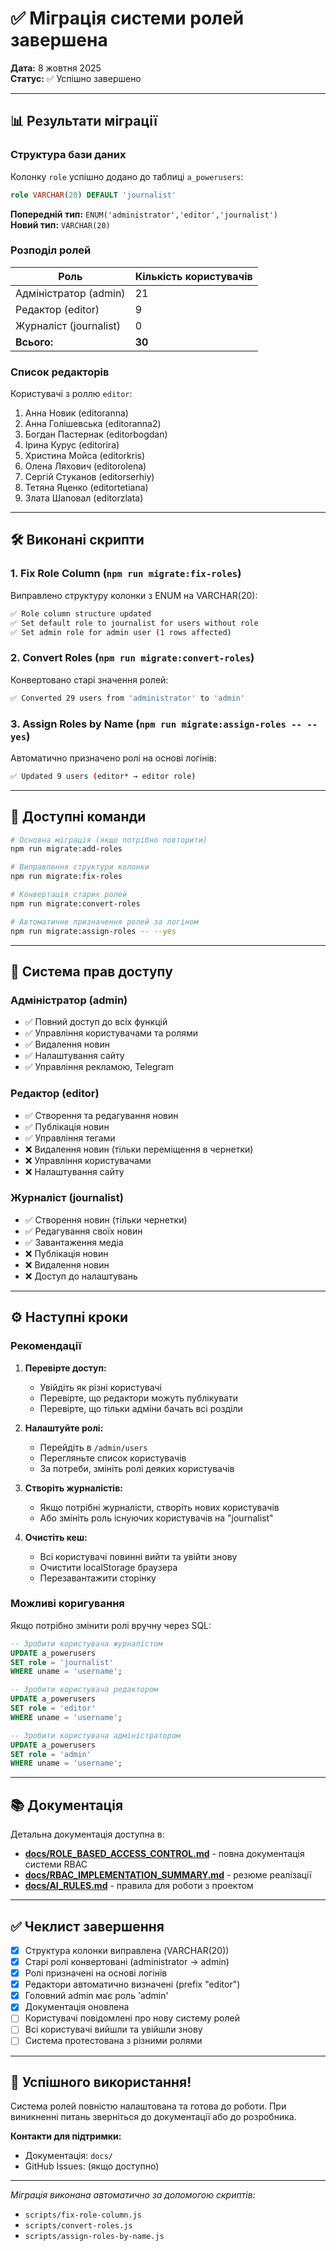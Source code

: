 # ✅ Міграція системи ролей завершена

**Дата:** 8 жовтня 2025  
**Статус:** ✅ Успішно завершено

---

## 📊 Результати міграції

### Структура бази даних

Колонку `role` успішно додано до таблиці `a_powerusers`:

```sql
role VARCHAR(20) DEFAULT 'journalist'
```

**Попередній тип:** `ENUM('administrator','editor','journalist')`  
**Новий тип:** `VARCHAR(20)`

### Розподіл ролей

| Роль                   | Кількість користувачів |
| ---------------------- | ---------------------- |
| Адміністратор (admin)  | 21                     |
| Редактор (editor)      | 9                      |
| Журналіст (journalist) | 0                      |
| **Всього:**            | **30**                 |

### Список редакторів

Користувачі з роллю `editor`:

1. Анна Новик (editoranna)
2. Анна Голішевська (editoranna2)
3. Богдан Пастернак (editorbogdan)
4. Ірина Курус (editorira)
5. Христина Мойса (editorkris)
6. Олена Ляхович (editorolena)
7. Сергій Стуканов (editorserhiy)
8. Тетяна Яценко (editortetiana)
9. Злата Шаповал (editorzlata)

---

## 🛠️ Виконані скрипти

### 1. Fix Role Column (`npm run migrate:fix-roles`)

Виправлено структуру колонки з ENUM на VARCHAR(20):

```bash
✅ Role column structure updated
✅ Set default role to journalist for users without role
✅ Set admin role for admin user (1 rows affected)
```

### 2. Convert Roles (`npm run migrate:convert-roles`)

Конвертовано старі значення ролей:

```bash
✅ Converted 29 users from 'administrator' to 'admin'
```

### 3. Assign Roles by Name (`npm run migrate:assign-roles -- --yes`)

Автоматично призначено ролі на основі логінів:

```bash
✅ Updated 9 users (editor* → editor role)
```

---

## 📝 Доступні команди

```bash
# Основна міграція (якщо потрібно повторити)
npm run migrate:add-roles

# Виправлення структури колонки
npm run migrate:fix-roles

# Конвертація старих ролей
npm run migrate:convert-roles

# Автоматичне призначення ролей за логіном
npm run migrate:assign-roles -- --yes
```

---

## 🔐 Система прав доступу

### Адміністратор (admin)

- ✅ Повний доступ до всіх функцій
- ✅ Управління користувачами та ролями
- ✅ Видалення новин
- ✅ Налаштування сайту
- ✅ Управління рекламою, Telegram

### Редактор (editor)

- ✅ Створення та редагування новин
- ✅ Публікація новин
- ✅ Управління тегами
- ❌ Видалення новин (тільки переміщення в чернетки)
- ❌ Управління користувачами
- ❌ Налаштування сайту

### Журналіст (journalist)

- ✅ Створення новин (тільки чернетки)
- ✅ Редагування своїх новин
- ✅ Завантаження медіа
- ❌ Публікація новин
- ❌ Видалення новин
- ❌ Доступ до налаштувань

---

## ⚙️ Наступні кроки

### Рекомендації

1. **Перевірте доступ:**

   - Увійдіть як різні користувачі
   - Перевірте, що редактори можуть публікувати
   - Перевірте, що тільки адміни бачать всі розділи

2. **Налаштуйте ролі:**

   - Перейдіть в `/admin/users`
   - Перегляньте список користувачів
   - За потреби, змініть ролі деяких користувачів

3. **Створіть журналістів:**

   - Якщо потрібні журналісти, створіть нових користувачів
   - Або змініть роль існуючих користувачів на "journalist"

4. **Очистіть кеш:**
   - Всі користувачі повинні вийти та увійти знову
   - Очистити localStorage браузера
   - Перезавантажити сторінку

### Можливі коригування

Якщо потрібно змінити ролі вручну через SQL:

```sql
-- Зробити користувача журналістом
UPDATE a_powerusers
SET role = 'journalist'
WHERE uname = 'username';

-- Зробити користувача редактором
UPDATE a_powerusers
SET role = 'editor'
WHERE uname = 'username';

-- Зробити користувача адміністратором
UPDATE a_powerusers
SET role = 'admin'
WHERE uname = 'username';
```

---

## 📚 Документація

Детальна документація доступна в:

- **[docs/ROLE_BASED_ACCESS_CONTROL.md](docs/ROLE_BASED_ACCESS_CONTROL.md)** - повна документація системи RBAC
- **[docs/RBAC_IMPLEMENTATION_SUMMARY.md](docs/RBAC_IMPLEMENTATION_SUMMARY.md)** - резюме реалізації
- **[docs/AI_RULES.md](docs/AI_RULES.md)** - правила для роботи з проектом

---

## ✅ Чеклист завершення

- [x] Структура колонки виправлена (VARCHAR(20))
- [x] Старі ролі конвертовані (administrator → admin)
- [x] Ролі призначені на основі логінів
- [x] Редактори автоматично визначені (prefix "editor")
- [x] Головний admin має роль 'admin'
- [x] Документація оновлена
- [ ] Користувачі повідомлені про нову систему ролей
- [ ] Всі користувачі вийшли та увійшли знову
- [ ] Система протестована з різними ролями

---

## 🎯 Успішного використання!

Система ролей повністю налаштована та готова до роботи. При виникненні питань зверніться до документації або до розробника.

**Контакти для підтримки:**

- Документація: `docs/`
- GitHub Issues: (якщо доступно)

---

_Міграція виконана автоматично за допомогою скриптів:_

- `scripts/fix-role-column.js`
- `scripts/convert-roles.js`
- `scripts/assign-roles-by-name.js`
